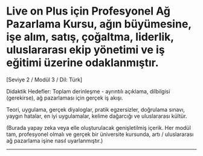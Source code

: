 # Live on Plus için Profesyonel Ağ Pazarlama Kursu, ağın büyümesine, işe alım, satış, çoğaltma, liderlik, uluslararası ekip yönetimi ve iş eğitimi üzerine odaklanmıştır.


[Seviye 2 / Modül 3 / Dil: Türk]

Didaktik Hedefler: Toplam derinleşme - ayrıntılı açıklama, dilbilgisi (gerekirse), ağ pazarlaması için gerçek iş akışı.

Teori, uygulama, gerçek diyaloglar, pratik egzersizler, doğrulama sınavı, yaygın hatalar, en iyi uygulamalar, kelime dağarcığı ve uluslararası kültür.


(Burada yapay zeka veya elle oluşturulacak genişletilmiş içerik. Her modül tam, profesyonel olmalı ve gerçek bir üniversite kursunda, artı / uluslararası ağ pazarlama işine nasıl uyarlanmıştır.)

---
